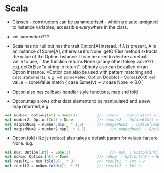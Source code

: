 # Scala 
* Classes - constructors can be parameterised - which are auto-assigned to instance variables, accessible everywhere in the
class.

* val parameters???

* Scala has no null but has the trait Option[A] instead. If A is present, A is an instance of Some[A], otherwise it's None.
getOrElse method extracts the value of the Option instance.  It can be used to declare a default value to use, if the
function returns None (or any other falsey value??).  e.g. getOrElse "a string to return".
isEmpty also can be called on an Option instance.
*Option can also be used with pattern matching and case statements, e.g.
val someValue: Option[Double] = Some(20.0)
val value = someValue match {
  case Some(v) ⇒ v
  case None ⇒ 0.0
}
* Option also has callback handler style functions,
map and fold
* Option.map allows other data elements to be manipulated and a new map returned, e.g.
```scala
val number: Option[Int] = Some(3)         //> number  : Option[Int] = Some(3)
val number2: Option[Int] = None           //> number2  : Option[Int] = None
val mappedNum1 = number.map(_ * 1.5)      //> mappedNum1  : Option[Double] = Some(4.5)
val mappedNum2 = number2.map(_ * 1.5)           //> mappedNum2  : Option[Double] = None
```

* Option.fold (like js reduce) also takes a default param for values that are None. e.g.
```scala
val num: Option[Int] = Some(3)                  //> num  : Option[Int] = Some(3)
val noNum: Option[Int] = None             //> noNum  : Option[Int] = None
val result1 = num.fold(0)(_ * 3)          //> result1  : Int = 9
val result2 = noNum.fold(0)(_ * 3)        //> result2  : Int e 
```
